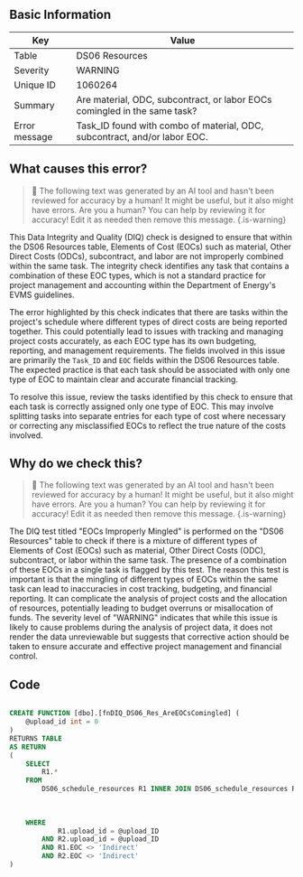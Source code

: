 ## Basic Information
| Key         | Value          |
|-------------|----------------|
| Table       | DS06 Resources |
| Severity    | WARNING |
| Unique ID   | 1060264   |
| Summary     | Are material, ODC, subcontract, or labor EOCs comingled in the same task? |
| Error message | Task_ID found with combo of material, ODC, subcontract, and/or labor EOC. |

## What causes this error?

> :robot: The following text was generated by an AI tool and hasn't been reviewed for accuracy by a human! It might be useful, but it also might have errors. Are you a human? You can help by reviewing it for accuracy! Edit it as needed then remove this message.
{.is-warning}

This Data Integrity and Quality (DIQ) check is designed to ensure that within the DS06 Resources table, Elements of Cost (EOCs) such as material, Other Direct Costs (ODCs), subcontract, and labor are not improperly combined within the same task. The integrity check identifies any task that contains a combination of these EOC types, which is not a standard practice for project management and accounting within the Department of Energy's EVMS guidelines.

The error highlighted by this check indicates that there are tasks within the project's schedule where different types of direct costs are being reported together. This could potentially lead to issues with tracking and managing project costs accurately, as each EOC type has its own budgeting, reporting, and management requirements. The fields involved in this issue are primarily the `Task_ID` and `EOC` fields within the DS06 Resources table. The expected practice is that each task should be associated with only one type of EOC to maintain clear and accurate financial tracking.

To resolve this issue, review the tasks identified by this check to ensure that each task is correctly assigned only one type of EOC. This may involve splitting tasks into separate entries for each type of cost where necessary or correcting any misclassified EOCs to reflect the true nature of the costs involved.
## Why do we check this?

> :robot: The following text was generated by an AI tool and hasn't been reviewed for accuracy by a human! It might be useful, but it also might have errors. Are you a human? You can help by reviewing it for accuracy! Edit it as needed then remove this message.
{.is-warning}

The DIQ test titled "EOCs Improperly Mingled" is performed on the "DS06 Resources" table to check if there is a mixture of different types of Elements of Cost (EOCs) such as material, Other Direct Costs (ODC), subcontract, or labor within the same task. The presence of a combination of these EOCs in a single task is flagged by this test. The reason this test is important is that the mingling of different types of EOCs within the same task can lead to inaccuracies in cost tracking, budgeting, and financial reporting. It can complicate the analysis of project costs and the allocation of resources, potentially leading to budget overruns or misallocation of funds. The severity level of "WARNING" indicates that while this issue is likely to cause problems during the analysis of project data, it does not render the data unreviewable but suggests that corrective action should be taken to ensure accurate and effective project management and financial control.
## Code

```sql

CREATE FUNCTION [dbo].[fnDIQ_DS06_Res_AreEOCsComingled] (
	@upload_id int = 0
)
RETURNS TABLE
AS RETURN
(
	SELECT
		R1.*
	FROM
		DS06_schedule_resources R1 INNER JOIN DS06_schedule_resources R2 ON R1.task_ID = R2.task_ID
																		AND R1.schedule_type = R2.schedule_type
																		AND ISNULL(R1.subproject_ID,'') = ISNULL(R2.subproject_ID,'')
																		AND ISNULL(R1.EOC,'') <> ISNULL(R2.EOC,'')
	WHERE
			R1.upload_id = @upload_ID
		AND R2.upload_id = @upload_ID
		AND R1.EOC <> 'Indirect'
		AND R2.EOC <> 'Indirect'
)
```
